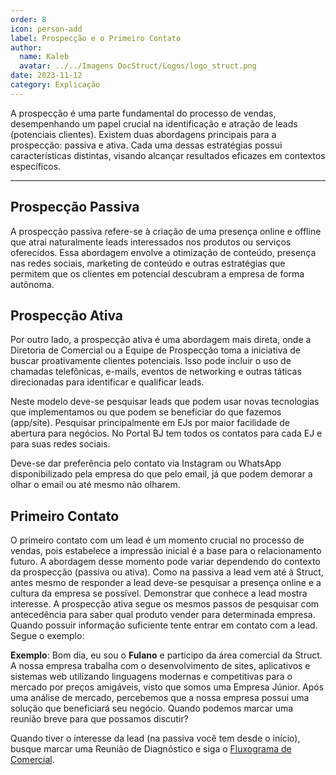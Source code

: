 ```yaml
---
order: 8
icon: person-add
label: Prospecção e o Primeiro Contato
author:
  name: Kaleb
  avatar: ../../Imagens DocStruct/Logos/logo_struct.png
date: 2023-11-12
category: Explicação
---
```


A prospecção é uma parte fundamental do processo de vendas, desempenhando um papel crucial na identificação e atração de leads (potenciais clientes). Existem duas abordagens principais para a prospecção: passiva e ativa. Cada uma dessas estratégias possui características distintas, visando alcançar resultados eficazes em contextos específicos.

---

## Prospecção Passiva

A prospecção passiva refere-se à criação de uma presença online e offline que atrai naturalmente leads interessados nos produtos ou serviços oferecidos. Essa abordagem envolve a otimização de conteúdo, presença nas redes sociais, marketing de conteúdo e outras estratégias que permitem que os clientes em potencial descubram a empresa de forma autônoma.

## Prospecção Ativa

Por outro lado, a prospecção ativa é uma abordagem mais direta, onde a Diretoria de Comercial ou a Equipe de Prospecção toma a iniciativa de buscar proativamente clientes potenciais. Isso pode incluir o uso de chamadas telefônicas, e-mails, eventos de networking e outras táticas direcionadas para identificar e qualificar leads.

Neste modelo deve-se pesquisar leads que podem usar novas tecnologias que implementamos ou que podem se beneficiar do que fazemos (app/site). Pesquisar principalmente em EJs por maior facilidade de abertura para negócios. No Portal BJ tem todos os contatos para cada EJ e para suas redes sociais.

Deve-se dar preferência pelo contato via Instagram ou WhatsApp disponibilizado pela empresa do que pelo email, já que podem demorar a olhar o email ou até mesmo não olharem.

## Primeiro Contato

O primeiro contato com um lead é um momento crucial no processo de vendas, pois estabelece a impressão inicial é a base para o relacionamento futuro. A abordagem desse momento pode variar dependendo do contexto da prospecção (passiva ou ativa). Como na passiva a lead vem até à Struct, antes mesmo de responder a lead deve-se pesquisar a presença online e a cultura da empresa se possível. Demonstrar que conhece a lead mostra interesse. A prospecção ativa segue os mesmos passos de pesquisar com antecedência para saber qual produto vender para determinada empresa. Quando possuir informação suficiente tente entrar em contato com a lead. Segue o exemplo:

**Exemplo**: Bom dia, eu sou o **Fulano** e participo da área comercial da Struct. A nossa empresa trabalha com o desenvolvimento de sites, aplicativos e sistemas web utilizando linguagens modernas e competitivas para o mercado por preços amigáveis, visto que somos uma Empresa Júnior. Após uma análise de mercado, percebemos que a nossa empresa possui uma solução que beneficiará seu negócio. Quando podemos marcar uma reunião breve para que possamos discutir?

Quando tiver o interesse da lead (na passiva você tem desde o início), busque marcar uma Reunião de Diagnóstico e siga o [Fluxograma de Comercial](/Diretorias/Diretoria-Comercial/fluxograma).
